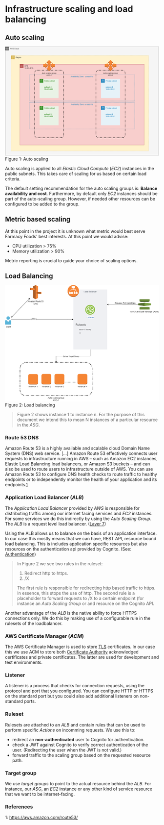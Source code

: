 # Infrastructure scaling and load balancing

## Auto scaling
![Auto scaling](./img/infra-auto-scaling.png)
Figure 1: Auto scaling

Auto scaling is applied to all _Elastic Cloud Compute_ (_EC2_) instances in the public subnets. This takes care of scaling for us based on certain load criteria.

The default setting recommendation for the auto scaling groups is:  **Balance availability and cost**. Furthermore, by default only _EC2_ instances should be part of the auto-scaling group. However, if needed other resources can be configured to be added to the group.

## Metric based scaling
At this point in the project it is unknown what metric would best serve Farmacy Foods' best interests. At this point we would advise:
- CPU utilization > 75%
- Memory utilization > 90%

Metric reporting is crucial to guide your choice of scaling options.

## Load Balancing

![Balancing overview](./img/Balancing-Overview.png)
Figure 2: Load balancing

> Figure 2 shows instance 1 to instance n. For the purpose of this document we intend this to mean N instances of a particular resource in the _ASG_.
### Route 53 DNS

Amazon Route 53 is a highly available and scalable cloud Domain Name System (DNS) web service. [...] Amazon Route 53 effectively connects user requests to infrastructure running in AWS – such as Amazon EC2 instances, Elastic Load Balancing load balancers, or Amazon S3 buckets – and can also be used to route users to infrastructure outside of AWS. You can use Amazon Route 53 to configure DNS health checks to route traffic to healthy endpoints or to independently monitor the health of your application and its endpoints.[1](#references)

### Application Load Balancer (_ALB_)

The _Application Load Balancer_ provided by _AWS_ is responsible for distributing traffic among our internet facing services and _EC2_ instances. For some services we do this indirectly by using the _Auto Scaling Group_. The _ALB_ is a request level load balancer. ([Layer 7](https://en.wikipedia.org/wiki/Application_layer))

Using the ALB allows us to balance on the basis of an application interface. In our case this mostly means that we can have, REST API, resource bound load balancing. This is includes application specific resources but also resources on the authentication api provided by Cognito. (See: [Authentication](./Authentication.md))

> In Figure 2 we see two rules in the ruleset:
> 1. Redirect http to https.
> 2. /X
>
> The first rule is responsible for redirecting http based traffic to https. In essence, this stops the use of http.
> The second rule is a placeholder to forward requests to /X to a certain endpoint (for instance an _Auto Scaling Group_ or and resource on the Cognito API.

Another advantage of the _ALB_ is the native ability to force HTTPS connections only. We do this by making use of a configurable rule in the rulesets of the loadbalancer.

### AWS Certificate Manager (_ACM_)

The AWS Certificate Manager is used to store [TLS](https://en.wikipedia.org/wiki/Transport_Layer_Security) certificates. In our case this we use ACM to store both [Certificate Authority](https://en.wikipedia.org/wiki/Certificate_authority) acknowledged certificates and private certificates. The latter are used for development and test environments.

### Listener
A listener is a process that checks for connection requests, using the protocol and port that you configured. You can configure HTTP or HTTPS on the standard port but you could also add additional listeners on non-standard ports.

### Ruleset
Rulesets are attached to an _ALB_ and contain rules that can be used to perform specific _Actions_ on incomming requests. We use this to:
- redirect an **non-authenticated** user to Cognito for authentication.
- check a JWT against Cognito to verify correct authentication of the user. (Redirecting the user when the JWT is not valid.)
- forward traffic to the scaling group based on the requested resource path.

### Target group
We use _target groups_ to point to the actual resource behind the _ALB_. For instance, our _ASG_, an _EC2_ instance or any other kind of service resource that we want to be internet-facing.

### References
1: https://aws.amazon.com/route53/
